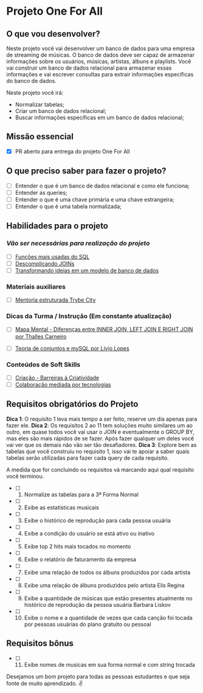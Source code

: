 # Projeto One For All

## O que vou desenvolver?

Neste projeto você vai desenvolver um banco de dados para uma empresa de streaming de músicas. O banco de dados deve ser capaz de armazenar informações sobre os usuários, músicas, artistas, álbuns e playlists. Você vai construir um banco de dados relacional para armazenar essas informações e vai escrever consultas para extrair informações específicas do banco de dados.

Neste projeto você irá:

- Normalizar tabelas;
- Criar um banco de dados relacional;
- Buscar informações específicas em um banco de dados relacional;

## Missão essencial

- [X] PR aberto para entrega do projeto One For All

## O que preciso saber para fazer o projeto?

- [ ] Entender o que é um banco de dados relacional e como ele funciona;
- [ ] Entender as queries;
- [ ] Entender o que é uma chave primária e uma chave estrangeira;
- [ ] Entender o que é uma tabela normalizada;

## Habilidades para o projeto

### _Vão ser necessárias para realização do projeto_

- [ ] [Funções mais usadas do SQL](https://app.betrybe.com/learn/course/5e938f69-6e32-43b3-9685-c936530fd326/module/94d0e996-1827-4fbc-bc24-c99fb592925b/section/a10ee6b2-77b9-493f-ab76-a8f9822c5608/day/6ead052e-46e3-4d96-a207-873325293189/lesson/a5480a5e-96b0-4728-a238-d0b5f513ed26)
- [ ] [Descomplicando JOINs](https://app.betrybe.com/learn/course/5e938f69-6e32-43b3-9685-c936530fd326/module/94d0e996-1827-4fbc-bc24-c99fb592925b/section/a10ee6b2-77b9-493f-ab76-a8f9822c5608/day/783f9e5d-06b1-485e-9268-7df42aa26324/lesson/a2e57822-822a-45ab-a5ce-2d64c417de76)
- [ ] [Transformando ideias em um modelo de banco de dados](https://app.betrybe.com/learn/course/5e938f69-6e32-43b3-9685-c936530fd326/module/94d0e996-1827-4fbc-bc24-c99fb592925b/section/a10ee6b2-77b9-493f-ab76-a8f9822c5608/day/c04b45a4-0412-45ee-b2a9-de3d923a4ded/lesson/7f07a687-f50b-42e9-bab4-1bde21ad9207)

### Materiais auxiliares

- [ ] [Mentoria estruturada Trybe City](https://app.betrybe.com/learn/course/5e938f69-6e32-43b3-9685-c936530fd326/live-lectures/1ad46538-81ac-40b9-8a16-1fa50743c6cf/recording/23c24539-f430-48f6-aae3-78dbd0b61e49)

### Dicas da Turma / Instrução (Em constante atualização)
- [ ] [Mapa Mental - Diferenças entre INNER JOIN, LEFT JOIN E RIGHT JOIN por Thalles Carneiro](https://trybecourse.slack.com/archives/C058J4TCCSG/p1685728701033699)
- [ ] [Teoria de conjuntos e mySQL por Lívio Lopes](https://trybecourse.slack.com/archives/C058J4TCCSG/p1685741130852519)


### Conteúdos de Soft Skills

- [ ] [Criação - Barreiras à Criatividade](https://app.betrybe.com/learn/course/5e938f69-6e32-43b3-9685-c936530fd326/module/2e0692c9-e226-4e95-860a-b4cad80e3c3c/section/095ce2ea-142a-4408-9fb4-70f93a234914/day/e1317f33-1b4a-4ae8-8e61-b808909f74ed/lesson/de42f0bb-d297-4cd8-ade9-0e7262f6c341)
- [ ] [Colaboração mediada por tecnologias](https://app.betrybe.com/learn/course/5e938f69-6e32-43b3-9685-c936530fd326/module/2e0692c9-e226-4e95-860a-b4cad80e3c3c/section/095ce2ea-142a-4408-9fb4-70f93a234914/day/5a1416e5-a620-422c-a10b-1371aee196c3/lesson/7aa9dea9-2a25-4e4f-8598-8fe02ce599f4)

## Requisitos obrigatórios do Projeto

**Dica 1**: O requisito 1 leva mais tempo a ser feito, reserve um dia apenas para fazer ele.
**Dica 2**: Os requisitos 2 ao 11 tem soluções muito similares um ao outro, em quase todos você vai usar o JOIN e eventualmente o GROUP BY, mas eles são mais rápidos de se fazer. Após fazer qualquer um deles você vai ver que os demais não vão ser tão desafiadores.
**Dica 3**: Explore bem as tabelas que você construiu no requisito 1, isso vai te apoiar a saber quais tabelas serão utilizadas para fazer cada query de cada requisito.

A medida que for concluindo os requisitos vá marcando aqui qual requisito você terminou.

- [ ] 1. Normalize as tabelas para a 3ª Forma Normal
- [ ] 2. Exibe as estatísticas musicais
- [ ] 3. Exibe o histórico de reprodução para cada pessoa usuária
- [ ] 4. Exibe a condição do usuário se está ativo ou inativo
- [ ] 5. Exibe top 2 hits mais tocados no momento
- [ ] 6. Exibe o relatório de faturamento da empresa
- [ ] 7. Exibe uma relação de todos os álbuns produzidos por cada artista
- [ ] 8. Exibe uma relação de álbuns produzidos pelo artista Elis Regina
- [ ] 9. Exibe a quantidade de músicas que estão presentes atualmente no histórico de reprodução da pessoa usuária Barbara Liskov
- [ ] 10. Exibe o nome e a quantidade de vezes que cada canção foi tocada por pessoas usuárias do plano gratuito ou pessoal

## Requisitos bônus

- [ ] 11. Exibe nomes de musicas em sua forma normal e com string trocada

Desejamos um bom projeto para todas as pessoas estudantes e que seja fonte de muito aprendizado. ✌️
